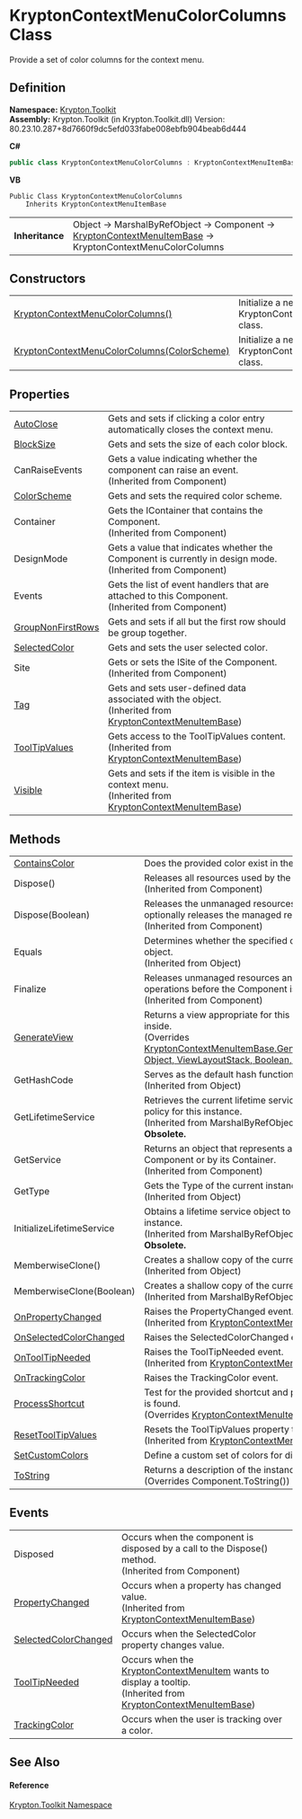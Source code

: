 # KryptonContextMenuColorColumns Class


Provide a set of color columns for the context menu.



## Definition
**Namespace:** <a href="79d2eac2-21f4-54ff-7552-b20c33c30600.md">Krypton.Toolkit</a>  
**Assembly:** Krypton.Toolkit (in Krypton.Toolkit.dll) Version: 80.23.10.287+8d7660f9dc5efd033fabe008ebfb904beab6d444

**C#**
``` C#
public class KryptonContextMenuColorColumns : KryptonContextMenuItemBase
```
**VB**
``` VB
Public Class KryptonContextMenuColorColumns
	Inherits KryptonContextMenuItemBase
```

<table><tr><td><strong>Inheritance</strong></td><td>Object  →  MarshalByRefObject  →  Component  →  <a href="7d97c419-819b-74c1-360f-af4d4ae026d9.md">KryptonContextMenuItemBase</a>  →  KryptonContextMenuColorColumns</td></tr>
</table>



## Constructors
<table>
<tr>
<td><a href="d55f2e40-9dcb-dbc4-e9b9-8e96bda51185.md">KryptonContextMenuColorColumns()</a></td>
<td>Initialize a new instance of the KryptonContextMenuColorColumns class.</td></tr>
<tr>
<td><a href="8c0a2b4b-c836-9cdd-4b5f-3be03ff6419a.md">KryptonContextMenuColorColumns(ColorScheme)</a></td>
<td>Initialize a new instance of the KryptonContextMenuColorColumns class.</td></tr>
</table>

## Properties
<table>
<tr>
<td><a href="33e294e5-d17f-a070-f9fe-5c5e8f81c632.md">AutoClose</a></td>
<td>Gets and sets if clicking a color entry automatically closes the context menu.</td></tr>
<tr>
<td><a href="55df6273-2ac1-47be-4809-86125477ff48.md">BlockSize</a></td>
<td>Gets and sets the size of each color block.</td></tr>
<tr>
<td>CanRaiseEvents</td>
<td>Gets a value indicating whether the component can raise an event.<br />(Inherited from Component)</td></tr>
<tr>
<td><a href="8744990f-dccd-0505-a759-b7d7bf341339.md">ColorScheme</a></td>
<td>Gets and sets the required color scheme.</td></tr>
<tr>
<td>Container</td>
<td>Gets the IContainer that contains the Component.<br />(Inherited from Component)</td></tr>
<tr>
<td>DesignMode</td>
<td>Gets a value that indicates whether the Component is currently in design mode.<br />(Inherited from Component)</td></tr>
<tr>
<td>Events</td>
<td>Gets the list of event handlers that are attached to this Component.<br />(Inherited from Component)</td></tr>
<tr>
<td><a href="3419cb25-f33c-4f29-073b-5693920f49b6.md">GroupNonFirstRows</a></td>
<td>Gets and sets if all but the first row should be group together.</td></tr>
<tr>
<td><a href="fa8b960d-511d-f876-2b4e-fd99169bd05d.md">SelectedColor</a></td>
<td>Gets and sets the user selected color.</td></tr>
<tr>
<td>Site</td>
<td>Gets or sets the ISite of the Component.<br />(Inherited from Component)</td></tr>
<tr>
<td><a href="4ca54ae1-2f96-5bce-ffd0-420b8c0c9113.md">Tag</a></td>
<td>Gets and sets user-defined data associated with the object.<br />(Inherited from <a href="7d97c419-819b-74c1-360f-af4d4ae026d9.md">KryptonContextMenuItemBase</a>)</td></tr>
<tr>
<td><a href="e2db60c0-a28d-f7ef-1290-98ef541699f9.md">ToolTipValues</a></td>
<td>Gets access to the ToolTipValues content.<br />(Inherited from <a href="7d97c419-819b-74c1-360f-af4d4ae026d9.md">KryptonContextMenuItemBase</a>)</td></tr>
<tr>
<td><a href="222ce9e0-7672-2989-1f3d-56ab63d1e070.md">Visible</a></td>
<td>Gets and sets if the item is visible in the context menu.<br />(Inherited from <a href="7d97c419-819b-74c1-360f-af4d4ae026d9.md">KryptonContextMenuItemBase</a>)</td></tr>
</table>

## Methods
<table>
<tr>
<td><a href="0a7fa3c8-7761-6650-615e-41f427653f67.md">ContainsColor</a></td>
<td>Does the provided color exist in the definition.</td></tr>
<tr>
<td>Dispose()</td>
<td>Releases all resources used by the Component.<br />(Inherited from Component)</td></tr>
<tr>
<td>Dispose(Boolean)</td>
<td>Releases the unmanaged resources used by the Component and optionally releases the managed resources.<br />(Inherited from Component)</td></tr>
<tr>
<td>Equals</td>
<td>Determines whether the specified object is equal to the current object.<br />(Inherited from Object)</td></tr>
<tr>
<td>Finalize</td>
<td>Releases unmanaged resources and performs other cleanup operations before the Component is reclaimed by garbage collection.<br />(Inherited from Component)</td></tr>
<tr>
<td><a href="ce69f7e1-d207-4c3a-2666-0e4a9c52c1cf.md">GenerateView</a></td>
<td>Returns a view appropriate for this item based on the object it is inside.<br />(Overrides <a href="4ff50a92-e0d0-944c-4542-c1dfe1101a0b.md">KryptonContextMenuItemBase.GenerateView(IContextMenuProvider, Object, ViewLayoutStack, Boolean, Boolean)</a>)</td></tr>
<tr>
<td>GetHashCode</td>
<td>Serves as the default hash function.<br />(Inherited from Object)</td></tr>
<tr>
<td>GetLifetimeService</td>
<td>Retrieves the current lifetime service object that controls the lifetime policy for this instance.<br />(Inherited from MarshalByRefObject)<br /><strong>Obsolete.</strong></td></tr>
<tr>
<td>GetService</td>
<td>Returns an object that represents a service provided by the Component or by its Container.<br />(Inherited from Component)</td></tr>
<tr>
<td>GetType</td>
<td>Gets the Type of the current instance.<br />(Inherited from Object)</td></tr>
<tr>
<td>InitializeLifetimeService</td>
<td>Obtains a lifetime service object to control the lifetime policy for this instance.<br />(Inherited from MarshalByRefObject)<br /><strong>Obsolete.</strong></td></tr>
<tr>
<td>MemberwiseClone()</td>
<td>Creates a shallow copy of the current Object.<br />(Inherited from Object)</td></tr>
<tr>
<td>MemberwiseClone(Boolean)</td>
<td>Creates a shallow copy of the current MarshalByRefObject object.<br />(Inherited from MarshalByRefObject)</td></tr>
<tr>
<td><a href="313c6727-c18d-a9a3-5fb5-e592eb5e4516.md">OnPropertyChanged</a></td>
<td>Raises the PropertyChanged event.<br />(Inherited from <a href="7d97c419-819b-74c1-360f-af4d4ae026d9.md">KryptonContextMenuItemBase</a>)</td></tr>
<tr>
<td><a href="a0a072a2-b115-359c-f4bb-f335c32909b4.md">OnSelectedColorChanged</a></td>
<td>Raises the SelectedColorChanged event.</td></tr>
<tr>
<td><a href="0493ef13-8c03-5b4b-aca9-9ed23ff0e858.md">OnToolTipNeeded</a></td>
<td>Raises the ToolTipNeeded event.<br />(Inherited from <a href="7d97c419-819b-74c1-360f-af4d4ae026d9.md">KryptonContextMenuItemBase</a>)</td></tr>
<tr>
<td><a href="18ac7621-375c-b21f-7579-2b403244cd34.md">OnTrackingColor</a></td>
<td>Raises the TrackingColor event.</td></tr>
<tr>
<td><a href="e5f370f0-4349-7158-76e7-8f8e8869bbc0.md">ProcessShortcut</a></td>
<td>Test for the provided shortcut and perform relevant action if a match is found.<br />(Overrides <a href="1290fb0d-f07b-010e-f79d-c7e1a108ac56.md">KryptonContextMenuItemBase.ProcessShortcut(Keys)</a>)</td></tr>
<tr>
<td><a href="46907c04-f166-ac3c-11f3-65f5be172eef.md">ResetToolTipValues</a></td>
<td>Resets the ToolTipValues property to its default value.<br />(Inherited from <a href="7d97c419-819b-74c1-360f-af4d4ae026d9.md">KryptonContextMenuItemBase</a>)</td></tr>
<tr>
<td><a href="0115822c-e446-55c4-9c61-88aae1702e89.md">SetCustomColors</a></td>
<td>Define a custom set of colors for display.</td></tr>
<tr>
<td><a href="0521a0d8-1e6f-2b61-1562-4a80a8e07992.md">ToString</a></td>
<td>Returns a description of the instance.<br />(Overrides Component.ToString())</td></tr>
</table>

## Events
<table>
<tr>
<td>Disposed</td>
<td>Occurs when the component is disposed by a call to the Dispose() method.<br />(Inherited from Component)</td></tr>
<tr>
<td><a href="5f9b6f70-f6ff-e88d-acfd-f88d1130586b.md">PropertyChanged</a></td>
<td>Occurs when a property has changed value.<br />(Inherited from <a href="7d97c419-819b-74c1-360f-af4d4ae026d9.md">KryptonContextMenuItemBase</a>)</td></tr>
<tr>
<td><a href="21cead2e-0839-8d25-8df6-36f6e9ff309b.md">SelectedColorChanged</a></td>
<td>Occurs when the SelectedColor property changes value.</td></tr>
<tr>
<td><a href="19756262-2a00-26bd-456c-0f5ee895e24a.md">ToolTipNeeded</a></td>
<td>Occurs when the <a href="19269e57-f7e7-326d-c5b4-f602bf32208b.md">KryptonContextMenuItem</a> wants to display a tooltip.<br />(Inherited from <a href="7d97c419-819b-74c1-360f-af4d4ae026d9.md">KryptonContextMenuItemBase</a>)</td></tr>
<tr>
<td><a href="ea9a4001-822f-9499-64a1-b6aa2f84a8b7.md">TrackingColor</a></td>
<td>Occurs when the user is tracking over a color.</td></tr>
</table>

## See Also


#### Reference
<a href="79d2eac2-21f4-54ff-7552-b20c33c30600.md">Krypton.Toolkit Namespace</a>  
